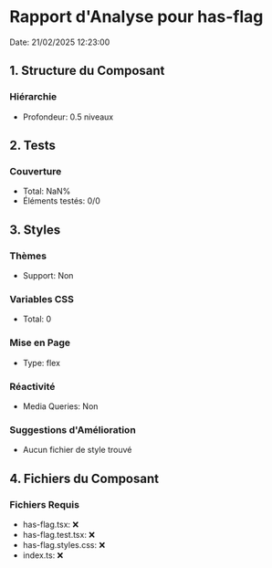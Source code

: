 # Rapport d'Analyse pour has-flag

Date: 21/02/2025 12:23:00

## 1. Structure du Composant

### Hiérarchie

- Profondeur: 0.5 niveaux

## 2. Tests

### Couverture

- Total: NaN%
- Éléments testés: 0/0

## 3. Styles

### Thèmes

- Support: Non

### Variables CSS

- Total: 0

### Mise en Page

- Type: flex

### Réactivité

- Media Queries: Non

### Suggestions d'Amélioration

- Aucun fichier de style trouvé

## 4. Fichiers du Composant

### Fichiers Requis

- has-flag.tsx: ❌
- has-flag.test.tsx: ❌
- has-flag.styles.css: ❌
- index.ts: ❌
